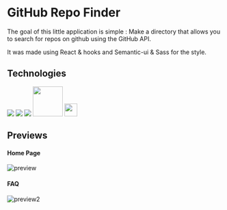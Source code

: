 # GitHub Repo Finder

The goal of this little application is simple : Make a directory that allows you to search for repos on github using the GitHub API.

It was made using React & hooks and Semantic-ui & Sass for the style.


## Technologies

<div>
<img src="https://img.shields.io/badge/React-20232A?style=for-the-badge&logo=react&logoColor=61DAFB " />
<img src="https://img.shields.io/badge/React_Router-CA4245?style=for-the-badge&logo=react-router&logoColor=white" />
<img src="https://img.shields.io/badge/Sass-CC6699?style=for-the-badge&logo=sass&logoColor=white " />
<img style="width:70px" src="https://user-images.githubusercontent.com/8939680/57233883-20344080-6fe5-11e9-8169-1eeb4c782683.png" />
<img style="width:30px" src="https://grafikart.fr/uploads/icons/semantic-ui.svg" />
</div>

## Previews

#### Home Page
![preview](https://user-images.githubusercontent.com/80698222/149820370-dbb7e071-77f3-4b1f-b8a5-6ae8aafcdf71.png)
<br>
#### FAQ
![preview2](https://user-images.githubusercontent.com/80698222/149820267-faa2dd88-bef5-44c2-89a5-b66688c621ba.png)


